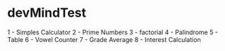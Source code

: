 # devMindTest

1 - Simples Calculator
2 - Prime Numbers
3 - factorial
4 - Palindrome
5 - Table
6 - Vowel Counter
7 - Grade Average
8 - Interest Calculation

